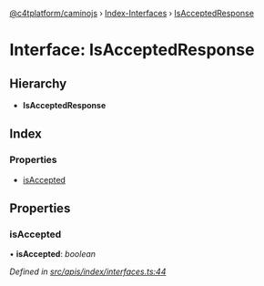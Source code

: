 [@c4tplatform/caminojs](../README.md) › [Index-Interfaces](../modules/index_interfaces.md) › [IsAcceptedResponse](index_interfaces.isacceptedresponse.md)

# Interface: IsAcceptedResponse

## Hierarchy

* **IsAcceptedResponse**

## Index

### Properties

* [isAccepted](index_interfaces.isacceptedresponse.md#isaccepted)

## Properties

###  isAccepted

• **isAccepted**: *boolean*

*Defined in [src/apis/index/interfaces.ts:44](https://github.com/chain4travel/caminojs/blob/8077d740/src/apis/index/interfaces.ts#L44)*
